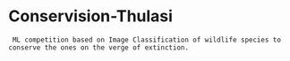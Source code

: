 # Conservision-Thulasi
     ML competition based on Image Classification of wildlife species to conserve the ones on the verge of extinction. 
